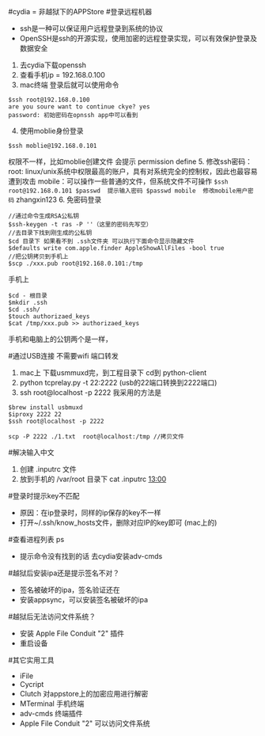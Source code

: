#cydia = 非越狱下的APPStore
#登录远程机器
- ssh是一种可以保证用户远程登录到系统的协议
- OpenSSH是ssh的开源实现，使用加密的远程登录实现，可以有效保护登录及数据安全
1. 去cydia下载openssh
2. 查看手机ip = 192.168.0.100
3. mac终端 登录后就可以使用命令
```
$ssh root@192.168.0.100
are you soure want to continue ckye? yes
password: 初始密码在opnssh app中可以看到
```
4. 使用moblie身份登录
```
$ssh moblie@192.168.0.101
```
权限不一样，比如moblie创建文件 会提示 permission define
5. 修改ssh密码：
    root: linux/unix系统中权限最高的账户，具有对系统完全的控制权，因此也最容易遭到攻击
    mobile：可以操作一些普通的文件，但系统文件不可操作
    ```
    $ssh root@192.168.0.101
    $passwd  提示输入密码
    $passwd mobile  修改mobile用户密码
    ```
    zhangxin123
6. 免密码登录  
``` 
//通过命令生成RSA公私钥
$ssh-keygen -t ras -P ''（这里的密码先写空）
//去目录下找到刚生成的公私钥
$cd 目录下 如果看不到 .ssh文件夹 可以执行下面命令显示隐藏文件
$defaults write com.apple.finder AppleShowAllFiles -bool true
//把公钥拷贝到手机上
$scp ./xxx.pub root@192.168.0.101:/tmp
```
手机上
```
$cd - 根目录
$mkdir .ssh
$cd .ssh/
$touch authorizaed_keys
$cat /tmp/xxx.pub >> authorizaed_keys
```
手机和电脑上的公钥两个是一样，

#通过USB连接 不需要wifi 端口转发 
1. mac上 下载usmmuxd完，到工程目录下 cd到 python-client
2. python tcprelay.py -t 22:2222 (usb的22端口转换到2222端口)
3. ssh root@localhost -p 2222
我采用的方法是
```
$brew install usbmuxd
$iproxy 2222 22
$ssh root@localhost -p 2222
```
```
scp -P 2222 ./1.txt  root@localhost:/tmp //拷贝文件
```

#解决输入中文
1. 创建 .inputrc  文件
2. 放到手机的 /var/root 目录下
cat .inputrc [13:00](https://www.youtube.com/watch?v=Bg571yNLXs8&list=PL4XMD13FgeTTa4B1MKNRI7lrPlr4izRBg&index=4)

#登录时提示key不匹配 
- 原因：在ip登录时，同样的ip保存的key不一样
- 打开~/.ssh/know_hosts文件，删除对应IP的key即可 (mac上的)

#查看进程列表 ps
- 提示命令没有找到的话 去cydia安装adv-cmds

#越狱后安装ipa还是提示签名不对？ 
- 签名被破坏的ipa，签名验证还在
- 安装appsync，可以安装签名被破坏的ipa

#越狱后无法访问文件系统？
- 安装 Apple File Conduit "2" 插件
- 重启设备

#其它实用工具
- iFile
- Cycript 
- Clutch 对appstore上的加密应用进行解密
- MTerminal 手机终端
- adv-cmds 终端插件
- Apple File Conduit "2"  可以访问文件系统


















